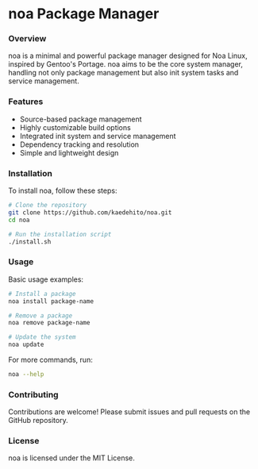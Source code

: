 # noa Package Manager

### Overview
noa is a minimal and powerful package manager designed for Noa Linux, inspired by Gentoo's Portage. noa aims to be the core system manager, handling not only package management but also init system tasks and service management.

### Features
- Source-based package management
- Highly customizable build options
- Integrated init system and service management
- Dependency tracking and resolution
- Simple and lightweight design

### Installation
To install noa, follow these steps:

```sh
# Clone the repository
git clone https://github.com/kaedehito/noa.git
cd noa

# Run the installation script
./install.sh
```

### Usage
Basic usage examples:

```sh
# Install a package
noa install package-name

# Remove a package
noa remove package-name

# Update the system
noa update
```

For more commands, run:
```sh
noa --help
```

### Contributing
Contributions are welcome! Please submit issues and pull requests on the GitHub repository.

### License
noa is licensed under the MIT License.

